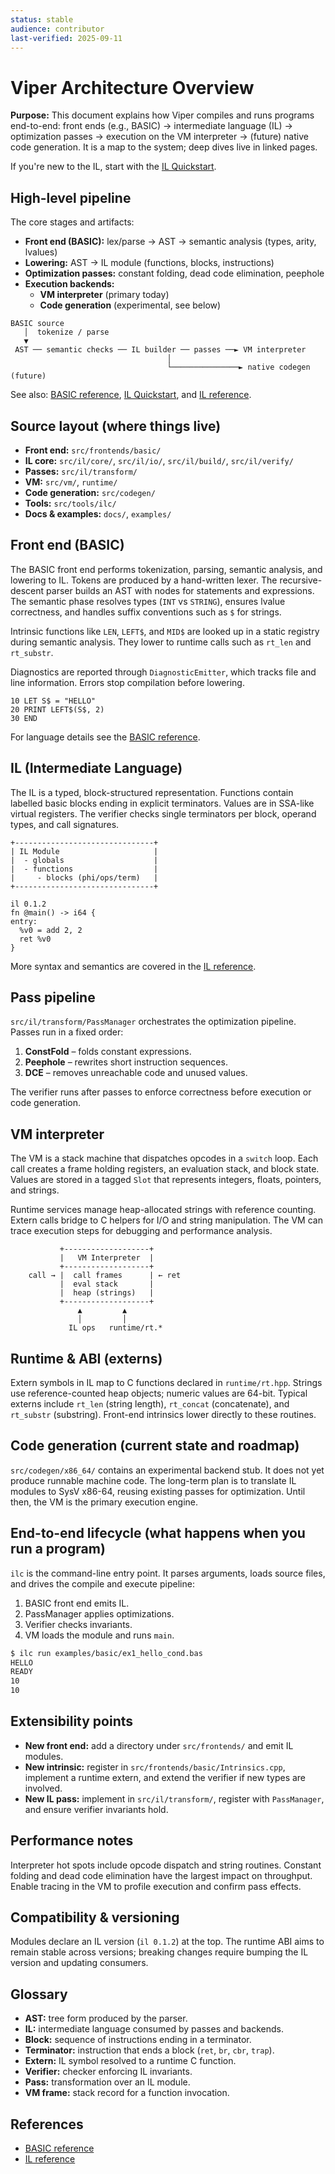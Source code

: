 ```yaml
---
status: stable
audience: contributor
last-verified: 2025-09-11
---
```

# Viper Architecture Overview

**Purpose:** This document explains how Viper compiles and runs programs end-to-end:
front ends (e.g., BASIC) → intermediate language (IL) → optimization passes →
execution on the VM interpreter → (future) native code generation. It is a map
to the system; deep dives live in linked pages.

If you're new to the IL, start with the [IL Quickstart](il-quickstart.md).

## High-level pipeline

The core stages and artifacts:

- **Front end (BASIC):** lex/parse → AST → semantic analysis (types, arity, lvalues)
- **Lowering:** AST → IL module (functions, blocks, instructions)
- **Optimization passes:** constant folding, dead code elimination, peephole
- **Execution backends:**
  - **VM interpreter** (primary today)
  - **Code generation** (experimental, see below)

```text
BASIC source
   │  tokenize / parse
   ▼
 AST ── semantic checks ── IL builder ── passes ──► VM interpreter
                                   │
                                   └───────────────► native codegen (future)
```

See also: [BASIC reference](basic-reference.md),
[IL Quickstart](il-quickstart.md), and
[IL reference](il-reference.md).

## Source layout (where things live)

- **Front end:** `src/frontends/basic/`
- **IL core:** `src/il/core/`, `src/il/io/`, `src/il/build/`, `src/il/verify/`
- **Passes:** `src/il/transform/`
- **VM:** `src/vm/`, `runtime/`
- **Code generation:** `src/codegen/`
- **Tools:** `src/tools/ilc/`
- **Docs & examples:** `docs/`, `examples/`

## Front end (BASIC)

The BASIC front end performs tokenization, parsing, semantic analysis, and
lowering to IL. Tokens are produced by a hand-written lexer. The recursive-descent
parser builds an AST with nodes for statements and expressions. The semantic
phase resolves types (`INT` vs `STRING`), ensures lvalue correctness, and
handles suffix conventions such as `$` for strings.

Intrinsic functions like `LEN`, `LEFT$`, and `MID$` are looked up in a static
registry during semantic analysis. They lower to runtime calls such as
`rt_len` and `rt_substr`.

Diagnostics are reported through `DiagnosticEmitter`, which tracks file and line
information. Errors stop compilation before lowering.

```basic
10 LET S$ = "HELLO"
20 PRINT LEFT$(S$, 2)
30 END
```

For language details see the [BASIC reference](basic-reference.md).

## IL (Intermediate Language)

The IL is a typed, block-structured representation. Functions contain labelled
basic blocks ending in explicit terminators. Values are in SSA-like virtual
registers. The verifier checks single terminators per block, operand types, and
call signatures.

```text
+-------------------------------+
| IL Module                     |
|  - globals                    |
|  - functions                  |
|     - blocks (phi/ops/term)   |
+-------------------------------+
```

```il
il 0.1.2
fn @main() -> i64 {
entry:
  %v0 = add 2, 2
  ret %v0
}
```

More syntax and semantics are covered in the [IL reference](il-reference.md).

## Pass pipeline

`src/il/transform/PassManager` orchestrates the optimization pipeline. Passes run
in a fixed order:

1. **ConstFold** – folds constant expressions.
2. **Peephole** – rewrites short instruction sequences.
3. **DCE** – removes unreachable code and unused values.

The verifier runs after passes to enforce correctness before execution or code
generation.

## VM interpreter

The VM is a stack machine that dispatches opcodes in a `switch` loop. Each call
creates a frame holding registers, an evaluation stack, and block state. Values
are stored in a tagged `Slot` that represents integers, floats, pointers, and
strings.

Runtime services manage heap-allocated strings with reference counting. Extern
calls bridge to C helpers for I/O and string manipulation. The VM can trace
execution steps for debugging and performance analysis.

```text
           +-------------------+
           |   VM Interpreter  |
           +-------------------+
    call → |  call frames      | ← ret
           |  eval stack       |
           |  heap (strings)   |
           +-------------------+
               ▲         ▲
               │         │
             IL ops   runtime/rt.*
```

## Runtime & ABI (externs)

Extern symbols in IL map to C functions declared in `runtime/rt.hpp`. Strings use
reference-counted heap objects; numeric values are 64-bit. Typical externs
include `rt_len` (string length), `rt_concat` (concatenate), and `rt_substr`
(substring). Front-end intrinsics lower directly to these routines.

## Code generation (current state and roadmap)

`src/codegen/x86_64/` contains an experimental backend stub. It does not yet
produce runnable machine code. The long-term plan is to translate IL modules to
SysV x86-64, reusing existing passes for optimization. Until then, the VM is the
primary execution engine.

## End-to-end lifecycle (what happens when you run a program)

`ilc` is the command-line entry point. It parses arguments, loads source files,
and drives the compile and execute pipeline:

1. BASIC front end emits IL.
2. PassManager applies optimizations.
3. Verifier checks invariants.
4. VM loads the module and runs `main`.

```sh
$ ilc run examples/basic/ex1_hello_cond.bas
HELLO
READY
10
10
```

## Extensibility points

- **New front end:** add a directory under `src/frontends/` and emit IL modules.
- **New intrinsic:** register in `src/frontends/basic/Intrinsics.cpp`, implement a
  runtime extern, and extend the verifier if new types are involved.
- **New IL pass:** implement in `src/il/transform/`, register with `PassManager`,
  and ensure verifier invariants hold.

## Performance notes

Interpreter hot spots include opcode dispatch and string routines. Constant
folding and dead code elimination have the largest impact on throughput. Enable
tracing in the VM to profile execution and confirm pass effects.

## Compatibility & versioning

Modules declare an IL version (`il 0.1.2`) at the top. The runtime ABI aims to
remain stable across versions; breaking changes require bumping the IL version
and updating consumers.

## Glossary

- **AST:** tree form produced by the parser.
- **IL:** intermediate language consumed by passes and backends.
- **Block:** sequence of instructions ending in a terminator.
- **Terminator:** instruction that ends a block (`ret`, `br`, `cbr`, `trap`).
- **Extern:** IL symbol resolved to a runtime C function.
- **Verifier:** checker enforcing IL invariants.
- **Pass:** transformation over an IL module.
- **VM frame:** stack record for a function invocation.

## References

- [BASIC reference](basic-reference.md)
- [IL reference](il-reference.md)

